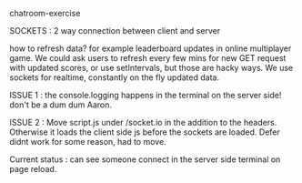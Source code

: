 chatroom-exercise

SOCKETS : 2 way connection between client and server

how to refresh data? for example leaderboard updates in online multiplayer game.
We could ask users to refresh every few mins for new GET request with updated scores,
or use setIntervals, but those are hacky ways. We use sockets for realtime, constantly on the fly
updated data. 

ISSUE 1 : the console.logging happens in the terminal on the server side! don't be a dum dum Aaron.

ISSUE 2 : Move script.js under /socket.io in the <scripts> addition to the headers. Otherwise it loads 
the client side js before the sockets are loaded. Defer didnt work for some reason, had to move.

Current status : can see someone connect in the server side terminal on page reload.